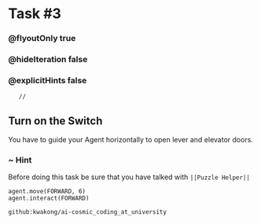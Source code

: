 # Task #3
### @flyoutOnly true
### @hideIteration false
### @explicitHints false

```template
   //     
```

## Turn on the Switch

You have to guide your Agent horizontally to open lever and elevator doors. 

### ~ Hint 

Before doing this task be sure that you have talked with ``||Puzzle Helper||``


``` blocks
agent.move(FORWARD, 6)
agent.interact(FORWARD)
```
```package
github:kwakong/ai-cosmic_coding_at_university
```
